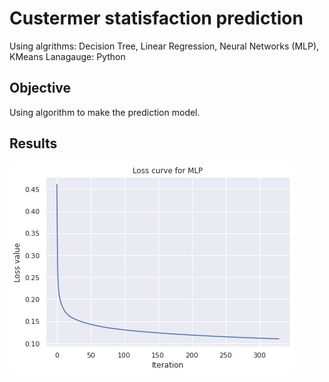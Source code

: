 # Custermer statisfaction prediction

Using algrithms: Decision Tree, Linear Regression, Neural Networks (MLP), KMeans
Lanagauge: Python

## Objective
Using algorithm to make the prediction model.

## Results
![alt text](https://github.com/CYLEE21/hm_project/blob/main/picture/Loss_curve_for_NN.png?raw=true)